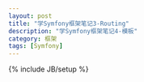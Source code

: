 ```yaml
---
layout: post
title: "学Symfony框架笔记3-Routing"
description: "学Symfony框架笔记4-模板"
category: 框架
tags: [Symfony]
---
```

{% include JB/setup %}
